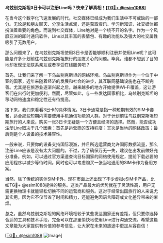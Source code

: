 **乌兹别克斯坦3日卡可以注册Line吗？快来了解真相！[[TG💪+ @esim1088](https://t.me/s/esim1088)]**

在当今这个数字化飞速发展的时代，社交媒体已经成为我们生活中不可或缺的一部分。无论是和朋友聊天、分享生活点滴，还是获取资讯、学习新知识，社交媒体都扮演着重要的角色。而说到社交媒体，Line绝对是一个绕不开的名字。作为一个风靡亚洲的即时通讯软件，Line以其丰富的表情包、有趣的功能以及强大的社交属性吸引了无数用户。

那么问题来了，在乌兹别克斯坦使用3日卡是否能够顺利注册并使用Line呢？这可能是许多计划前往乌兹别克斯坦旅行的朋友关心的问题。毕竟，谁都不想到了目的地却发现无法联系亲友或者享受在线服务吧？

首先，让我们来了解一下乌兹别克斯坦的网络环境。乌兹别克斯坦作为一个位于中亚的国家，近年来随着经济的发展和社会的进步，其互联网基础设施也在不断完善。尤其是在旅游业逐渐兴起之后，越来越多的地方开始提供Wi-Fi覆盖，这让游客们在出行时更加便利。然而，尽管如此，与一些发达国家相比，乌兹别克斯坦的移动网络速度和稳定性还有待提高。

接下来，我们来看看3日卡的具体情况。3日卡通常是指一种短期有效的SIM卡套餐，适合那些短期内需要使用手机通信功能的人群。对于计划前往乌兹别克斯坦短期旅行的人来说，购买一张3日卡无疑是一个方便且经济的选择。然而，能否成功注册Line取决于几个因素：首先是运营商的支持程度；其次是当地的网络政策；最后则是个人设备的技术兼容性。

一般来说，只要你的设备支持国际漫游，并且所选运营商允许国际数据流量，那么注册Line应该是没有太大问题的。不过，为了确保万无一失，建议在出发前做好充分准备。例如，可以通过官方渠道查询目标国家的网络使用规定，提前下载必要的应用程序以减少等待时间，同时也可以考虑购买一张当地通用的SIM卡作为备用方案。

当然，除了传统的实体SIM卡外，现在市面上还出现了不少虚拟eSIM卡产品，比如TG💪+ @esim1088提供的服务。这类产品最大的优势就在于灵活性高，用户无需更换物理卡就能轻松切换不同的运营商和服务。这对于经常出国旅行的人来说尤其实用，因为它不仅节省了时间和精力，还能避免因语言障碍或文化差异带来的麻烦。

总之，虽然乌兹别克斯坦的网络环境相较于某些发达国家还有差距，但只要你选择合适的工具和技术手段，完全可以在那里愉快地使用Line进行沟通交流。希望这篇文章能为大家提供有价值的参考信息，让大家在未来的旅途中更加从容自信！

[[TG💪+ @esim1088](https://t.me/s/esim1088) ![Image](https://i.postimg.cc/4NQfJmqS/Snipaste-2025-05-13-00-14-12.png)]